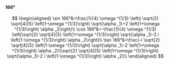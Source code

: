#### 166°

$$
\begin{aligned}
\sin 166°&=\frac{1}{4} \omega ^{1/3} \left(i \sqrt{2} \sqrt[4]{5} \left(1-\omega ^{1/3}\right) \sqrt{\alpha _1}+2 \left(1+\omega ^{1/3}\right) \alpha _2\right)\\
\cos 166°&=-\frac{1}{4} \omega ^{1/3} \left(\sqrt{2} \sqrt[4]{5} \left(1+\omega ^{1/3}\right) \sqrt{\alpha _1}-2 i \left(1-\omega ^{1/3}\right) \alpha _2\right)\\
\tan 166°&=\frac{-i \sqrt{2} \sqrt[4]{5} \left(1-\omega ^{1/3}\right) \sqrt{\alpha _1}-2 \left(1+\omega ^{1/3}\right) \alpha _2}{\sqrt{2} \sqrt[4]{5} \left(1+\omega
^{1/3}\right) \sqrt{\alpha _1}-2 i \left(1-\omega ^{1/3}\right) \alpha _2}\\
\end{aligned}
$$

